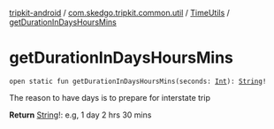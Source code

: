 [tripkit-android](../../index.md) / [com.skedgo.tripkit.common.util](../index.md) / [TimeUtils](index.md) / [getDurationInDaysHoursMins](./get-duration-in-days-hours-mins.md)

# getDurationInDaysHoursMins

`open static fun getDurationInDaysHoursMins(seconds: `[`Int`](https://kotlinlang.org/api/latest/jvm/stdlib/kotlin/-int/index.html)`): `[`String`](https://kotlinlang.org/api/latest/jvm/stdlib/kotlin/-string/index.html)`!`

The reason to have days is to prepare for interstate trip

**Return**
[String](https://kotlinlang.org/api/latest/jvm/stdlib/kotlin/-string/index.html)!: e.g, 1 day 2 hrs 30 mins

